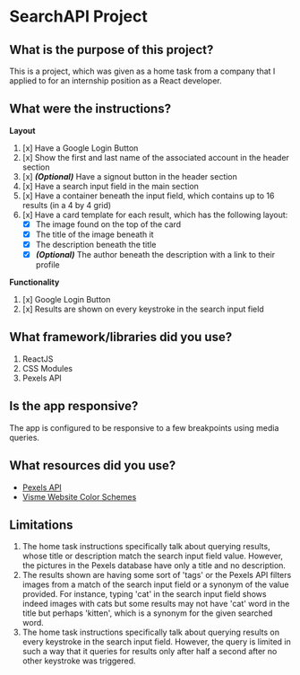 # SearchAPI Project

## What is the purpose of this project? 
This is a project, which was given as a home task from a company that I applied to for an internship position as a React developer.

## What were the instructions?
**Layout**
1. [x] Have a Google Login Button
2. [x] Show the first and last name of the associated account in the header section
3. [x] ***(Optional)*** Have a signout button in the header section
4. [x] Have a search input field in the main section
5. [x] Have a container beneath the input field, which contains up to 16 results (in a 4 by 4 grid)
6. [x] Have a card template for each result, which has the following layout:
   - [x] The image found on the top of the card
   - [x] The title of the image beneath it
   - [x] The description beneath the title
   - [x] ***(Optional)*** The author beneath the description with a link to their profile

**Functionality**
1. [x] Google Login Button
2. [x] Results are shown on every keystroke in the search input field

## What framework/libraries did you use?
1. ReactJS
2. CSS Modules
3. Pexels API

## Is the app responsive?
The app is configured to be responsive to a few breakpoints using media queries.

## What resources did you use?
- [Pexels API](https://www.pexels.com/api/documentation/?language=javascript#photos-search__parameters__orientation)
- [Visme Website Color Schemes](https://visme.co/blog/website-color-schemes/)

## Limitations
1. The home task instructions specifically talk about querying results, whose title or description match the search input field value. However, the pictures in the Pexels database have only a title and no description.
2. The results shown are having some sort of 'tags' or the Pexels API filters images from a match of the search input field or a synonym of the value provided. For instance, typing 'cat' in the search input field shows indeed images with cats but some results may not have 'cat' word in the title but perhaps 'kitten', which is a synonym for the given searched word.
3. The home task instructions specifically talk about querying results on every keystroke in the search input field. However, the query is limited in such a way that it queries for results only after half a second after no other keystroke was triggered.


